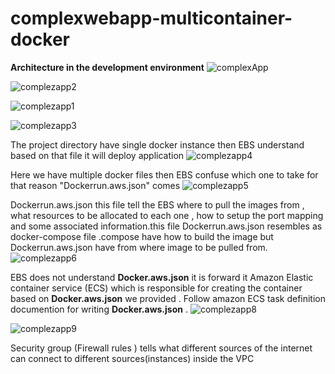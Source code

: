 # complexwebapp-multicontainer-docker

**Architecture in the development environment**
![complexApp](https://user-images.githubusercontent.com/5359534/80109143-c54f7c80-859a-11ea-9051-362f5219903c.PNG)

![complezapp2](https://user-images.githubusercontent.com/5359534/80109319-f8920b80-859a-11ea-8796-d60d60a78816.PNG)

![complezapp1](https://user-images.githubusercontent.com/5359534/80109281-ef08a380-859a-11ea-823e-e60b0413fb1b.PNG)

![complezapp3](https://user-images.githubusercontent.com/5359534/80109352-02b40a00-859b-11ea-8ae5-eb7e9dee58e3.PNG)

The project directory have single docker instance then EBS understand based on that file it will deploy application
![complezapp4](https://user-images.githubusercontent.com/5359534/80116055-20856d00-85a3-11ea-8ac6-c0cf973d344a.PNG)

Here we have multiple docker files then EBS confuse which one to take  for that reason "Dockerrun.aws.json" comes
![complezapp5](https://user-images.githubusercontent.com/5359534/80116058-21b69a00-85a3-11ea-9b8a-86760207857c.PNG)

Dockerrun.aws.json this file tell the EBS where to pull the images from , what resources to be allocated to each one , how to setup the port mapping and some associated information.this file Dockerrun.aws.json resembles as docker-compose file .compose have how to build the image but Dockerrun.aws.json have from where image to be pulled from.
![complezapp6](https://user-images.githubusercontent.com/5359534/80116061-224f3080-85a3-11ea-86a3-4aeab9d599d1.PNG)

EBS does not understand **Docker.aws.json** it is forward it Amazon Elastic  container service (ECS) which is responsible for creating the container based on  **Docker.aws.json** we provided . Follow amazon ECS task definition documention for writing  **Docker.aws.json**  .
![complezapp8](https://user-images.githubusercontent.com/5359534/80223307-bda8da00-8665-11ea-98f1-5581d2ff30fd.PNG)

![complezapp9](https://user-images.githubusercontent.com/5359534/80223321-c26d8e00-8665-11ea-8412-51bb100bb3eb.PNG)

Security group (Firewall rules ) tells what different sources of the internet can connect to different sources(instances) inside 
the VPC
